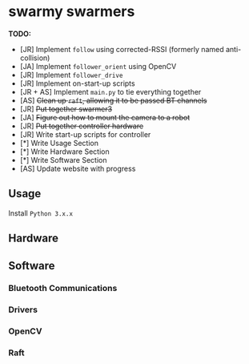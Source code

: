 # swarmy swarmers

__TODO:__
* [JR] Implement `follow` using corrected-RSSI (formerly named anti-collision)
* [JA] Implement `follower_orient` using OpenCV
* [JR] Implement `follower_drive`
* [JR] Implement on-start-up scripts
* [JR + AS] Implement `main.py` to tie everything together
* [AS] ~~Clean up `raft`, allowing it to be passed BT channels~~
* [JR] ~~Put together swarmer3~~
* [JA] ~~Figure out how to mount the camera to a robot~~
* [JR] ~~Put together controller hardware~~
* [JR] Write start-up scripts for controller
* [\*] Write Usage Section
* [\*] Write Hardware Section
* [\*] Write Software Section
* [AS] Update website with progress

## Usage

Install `Python 3.x.x`

## Hardware

## Software

### Bluetooth Communications

### Drivers

### OpenCV

### Raft

